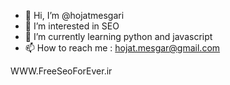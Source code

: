 - 👋 Hi, I’m @hojatmesgari
- 👀 I’m interested in SEO
- 🌱 I’m currently learning python and javascript
- 📫 How to reach me : hojat.mesgar@gmail.com

WWW.FreeSeoForEver.ir
